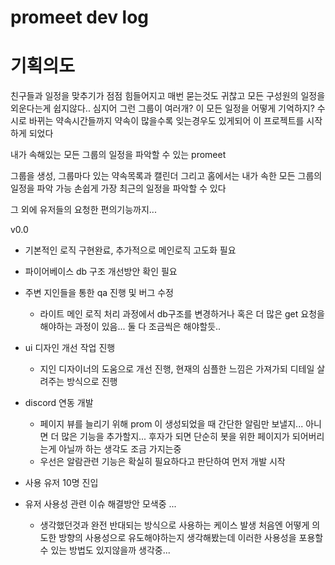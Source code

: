 # promeet dev log


# 기획의도 
친구들과 일정을 맞추기가 점점 힘들어지고 매번 묻는것도 귀찮고 모든 구성원의 일정을 외운다는게 쉽지않다.. 
심지어 그런 그룹이 여러개? 이 모든 일정을 어떻게 기억하지? 
수시로 바뀌는 약속시간들까지 약속이 많을수록 잊는경우도 있게되어 이 프로젝트를 시작하게 되었다 

내가 속해있는 모든 그룹의 일정을 파악할 수 있는 promeet 


그룹을 생성,
그룹마다 있는 약속목록과 캘린더 
그리고 홈에서는 내가 속한 모든 그룹의 일정을 파악 가능 손쉽게 가장 최근의 일정을 파악할 수 있다 


그 외에 유저들의 요청한 편의기능까지... 


v0.0
- 기본적인 로직 구현완료, 추가적으로 메인로직 고도화 필요

- 파이어베이스 db 구조 개선방안 확인 필요
  
- 주변 지인들을 통한 qa 진행 및 버그 수정
    - 라이트 메인 로직 처리 과정에서 db구조를 변경하거나 혹은 더 많은 get 요청을 해야하는 과정이 있음... 
둘 다 조금씩은 해야할듯..

- ui 디자인 개선 작업 진행
    - 지인 디자이너의 도움으로 개선 진행, 현재의 심플한 느낌은 가져가되 디테일 살려주는 방식으로 진행

- discord 연동 개발
  - 페이지 뷰를 늘리기 위해 prom 이 생성되었을 때 간단한 알림만 보낼지... 
아니면 더 많은 기능을 추가할지... 
후자가 되면 단순히 봇을 위한 페이지가 되어버리는게 아닐까 하는 생각도 조금 가지는중
  - 우선은 알람관련 기능은 확실히 필요하다고 판단하여 먼저 개발 시작
  
- 사용 유저 10명 진입

- 유저 사용성 관련 이슈 해결방안 모색중 ...
  - 생각했던것과 완전 반대되는 방식으로 사용하는 케이스 발생 
처음엔 어떻게 의도한 방향의 사용성으로 유도해야하는지 생각해봤는데 이러한 사용성을 포용할 수 있는 방법도 있지않을까 생각중...


